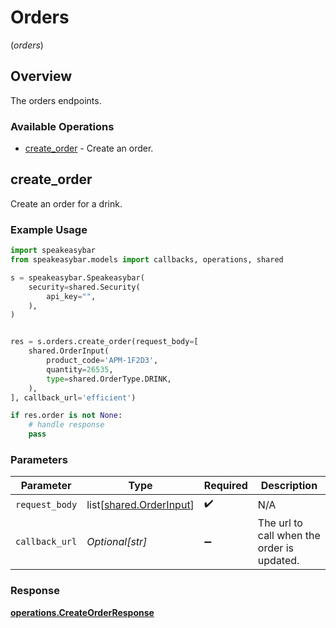 # Orders
(*orders*)

## Overview

The orders endpoints.

### Available Operations

* [create_order](#create_order) - Create an order.

## create_order

Create an order for a drink.

### Example Usage

```python
import speakeasybar
from speakeasybar.models import callbacks, operations, shared

s = speakeasybar.Speakeasybar(
    security=shared.Security(
        api_key="",
    ),
)


res = s.orders.create_order(request_body=[
    shared.OrderInput(
        product_code='APM-1F2D3',
        quantity=26535,
        type=shared.OrderType.DRINK,
    ),
], callback_url='efficient')

if res.order is not None:
    # handle response
    pass
```

### Parameters

| Parameter                                                    | Type                                                         | Required                                                     | Description                                                  |
| ------------------------------------------------------------ | ------------------------------------------------------------ | ------------------------------------------------------------ | ------------------------------------------------------------ |
| `request_body`                                               | list[[shared.OrderInput](../../models/shared/orderinput.md)] | :heavy_check_mark:                                           | N/A                                                          |
| `callback_url`                                               | *Optional[str]*                                              | :heavy_minus_sign:                                           | The url to call when the order is updated.                   |


### Response

**[operations.CreateOrderResponse](../../models/operations/createorderresponse.md)**

